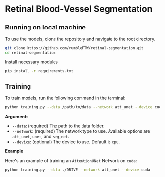 # Retinal Blood-Vessel Segmentation

## **Running on local machine**

To use the models, clone the repository and navigate to the root directory.

```bash
git clone https://github.com/rumbleFTW/retinal-segmentation.git
cd retinal-segmentation
```

Install necessary modules

```bash
pip install -r requirements.txt
```

## **Training**

To train models, run the following command in the terminal:

```bash
python training.py --data /path/to/data --network att_unet --device cuda
```

**Arguments**

- `--data`: (required) The path to the data folder.
- `--network`: (required) The network type to use. Available options are `att_unet`, `unet`, and `seg_net`.
- `--device`: (optional) The device to use. Default is `cpu`.

**Example**

Here's an example of training an `AttentionUNet` Network on `cuda`:

```bash
python training.py --data ./DRIVE --network att_unet --device cuda
```
